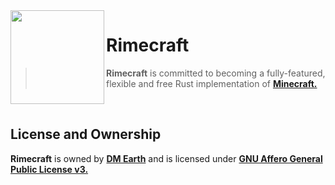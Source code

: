 <a href="https://github.com/rimecraft-rs">
  <img
    width="150" 
    height="150" 
    align="left"
    src="https://github.com/rimecraft-rs/artwork/blob/main/cut/icon/raw/icon.png?raw=true"
    />
</a>

# Rimecraft

> **Rimecraft** is committed to becoming a fully-featured, flexible and free Rust implementation of **[Minecraft.](https://minecraft.net)**

<br />

## License and Ownership

**Rimecraft** is owned by **[DM Earth](https://github.com/DM-Earth)** and is licensed under **[GNU Affero General Public License v3.](LICENSE.md)**
